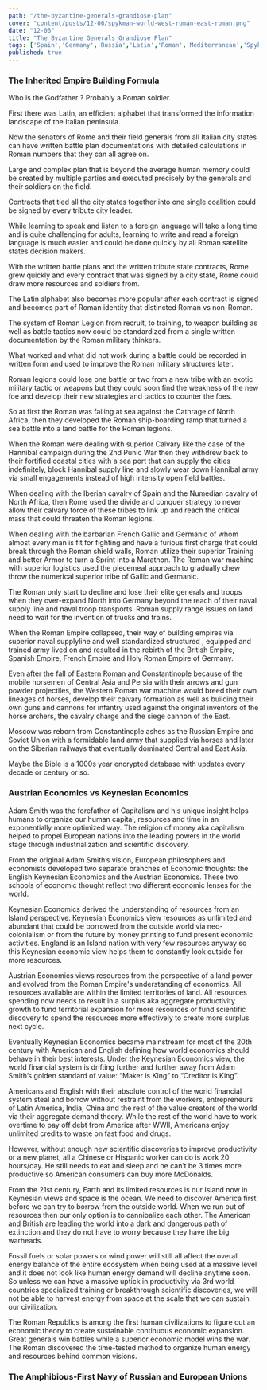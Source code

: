 ```yaml
--- 
path: "/the-byzantine-generals-grandiose-plan"
cover: "content/posts/12-06/spykman-world-west-roman-east-roman.png"
date: "12-06"
title: "The Byzantine Generals Grandiose Plan"
tags: ['Spain','Germany','Russia','Latin','Roman','Mediterranean','Spykman World','Nicholas Spykman']  
published: true
---
```


### The Inherited Empire Building Formula

Who is the Godfather ? Probably a Roman soldier. 

First there was Latin, an efficient alphabet that transformed the information landscape of the Italian peninsula. 

Now the senators of Rome and their field generals from all Italian city states can have written battle plan documentations with detailed calculations in Roman numbers that they can all agree on.

Large and complex plan that is beyond the average human memory could be created by multiple parties and executed precisely by the generals and their soldiers on the field. 

Contracts that tied all the city states together into one single coalition could be signed by every tribute city leader. 

While learning to speak and listen to a foreign language will take a long time and is quite challenging for adults, learning to write and read a foreign language is much easier and could be done quickly by all Roman satellite states decision makers. 

With the written battle plans and the written tribute state contracts, Rome grew quickly and every contract that was signed by a city state, Rome could draw more resources and soldiers from. 

The Latin alphabet also becomes more popular after each contract is signed and becomes part of Roman identity that distincted Roman vs non-Roman. 

The system of Roman Legion from recruit, to training, to weapon building as well as battle tactics now could be standardized from a single written documentation by the Roman military thinkers.  

What worked and what did not work during a battle could be recorded in written form and used to improve the Roman military structures later. 

Roman legions could lose one battle or two from a new tribe with an exotic military tactic or weapons but they could soon find the weakness of the new foe and develop their new strategies and tactics to counter the foes. 

So at first the Roman was failing at sea against the Cathrage of North Africa, then they developed the Roman ship-boarding ramp that turned a sea battle into a land battle for the Roman legions. 

When the Roman were dealing with superior Calvary like the case of the Hannibal campaign during the 2nd Punic War then they withdrew back to their fortified coastal cities with a sea port that can supply the cities indefinitely, block Hannibal supply line and slowly wear down Hannibal army via small engagements instead of high intensity open field battles. 

When dealing with the Iberian cavalry of Spain and the Numedian cavalry of North Africa, then Rome used the divide and conquer strategy to never allow their calvary force of these tribes to link up and reach the critical mass that could threaten the Roman legions. 

When dealing with the barbarian French Gallic and Germanic of whom almost every man is fit for fighting and have a furious first charge that could break through the Roman shield walls, Roman utilize their superior Training and better Armor to turn a Sprint into a Marathon. The Roman war machine with superior logistics used the piecemeal approach to gradually chew throw the numerical superior tribe of Gallic and Germanic. 

The Roman only start to decline and lose their elite generals and troops when they over-expand North into Germany beyond the reach of their naval supply line and naval troop transports. Roman supply range issues on land need to wait for the invention of trucks and trains. 

When the Roman Empire collapsed, their way of building empires via superior naval supplyline and well standardized structured , equipped and trained army lived on and resulted in the rebirth of the British Empire, Spanish Empire, French Empire and Holy Roman Empire of Germany.

Even after the fall of Eastern Roman and Constantinople because of the mobile horsemen of Central Asia and Persia with their arrows and gun powder projectiles,  the Western Roman war machine would breed their own lineages of horses, develop their calvary formation as well as building their own guns and cannons for infantry used against the original inventors of the horse archers, the cavalry charge and the siege cannon of the East.  

Moscow was reborn from Constantinople ashes as the Russian Empire and Soviet Union with a formidable land army that supplied via horses and later on the Siberian railways that eventually dominated Central and East Asia. 

Maybe the Bible is a 1000s year encrypted database with updates every decade or century or so.

### Austrian Economics vs Keynesian Economics

Adam Smith was the forefather of Capitalism and his unique insight helps humans to organize our human capital, resources and time in an exponentially more optimized way. The religion of money aka capitalism helped to propel European nations into the leading powers in the world stage through industrialization and scientific discovery.

From the original Adam Smith’s vision, European philosophers and economists developed two separate branches of Economic thoughts: the English Keynesian Economics and the Austrian Economics. These two schools of economic thought reflect two different economic lenses for the world.

Keynesian Economics derived the understanding of resources from an Island perspective. Keynesian Economics view resources as unlimited and abundant that could be borrowed from the outside world via neo-colonialism or from the future by money printing to fund present economic activities. England is an Island nation with very few resources anyway so this Keynesian economic view helps them to constantly look outside for more resources.

Austrian Economics views resources from the perspective of a land power and evolved from the Roman Empire's understanding of economics. All resources available are within the limited territories of land. All resources spending now needs to result in a surplus aka aggregate productivity growth to fund territorial expansion for more resources or fund scientific discovery to spend the resources more effectively to create more surplus next cycle.

Eventually Keynesian Economics became mainstream for most of the 20th century with American and English defining how world economics should behave in their best interests. Under the Keynesian Economics view, the world financial system is drifting further and further away from Adam Smith’s golden standard of value: “Maker is King” to “Creditor is King”.

Americans and English with their absolute control of the world financial system steal and borrow without restraint from the workers, entrepreneurs of Latin America, India, China and the rest of the value creators of the world via their aggregate demand theory. While the rest of the world have to work overtime to pay off debt from America after WWII, Americans enjoy unlimited credits to waste on fast food and drugs.

However, without enough new scientific discoveries to improve productivity or a new planet, all a Chinese or Hispanic worker can do is work 20 hours/day. He still needs to eat and sleep and he can’t be 3 times more productive so American consumers can buy more McDonalds.

From the 21st century, Earth and its limited resources is our Island now in Keynesian views and space is the ocean. We need to discover America first before we can try to borrow from the outside world. When we run out of resources then our only option is to cannibalize each other. The American and British are leading the world into a dark and dangerous path of extinction and they do not have to worry because they have the big warheads. 

Fossil fuels or solar powers or wind power will still all affect the overall energy balance of the entire ecosystem when being used at a massive level and it does not look like human energy demand will decline anytime soon. So unless we can have a massive uptick in productivity via 3rd world countries specialized training or breakthrough scientific discoveries, we will not be able to harvest energy from space at the scale that we can sustain our civilization. 

The Roman Republics is among the first human civilizations to figure out an economic theory to create sustainable continuous economic expansion. Great generals win battles while a superior economic model wins the war. The Roman discovered the time-tested method to organize human energy and resources behind common visions.


### The Amphibious-First Navy of Russian and European Unions

